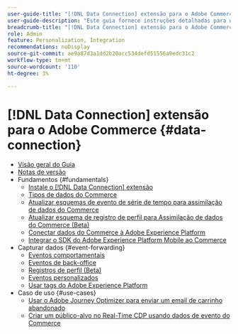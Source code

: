 ```yaml
---
user-guide-title: "[!DNL Data Connection] extensão para o Adobe Commerce"
user-guide-description: "Este guia fornece instruções detalhadas para usar o [!DNL Data Connection] para o Adobe Commerce."
breadcrumb-title: "[!DNL Data Connection] extensão para o Adobe Commerce"
role: Admin
feature: Personalization, Integration
recommendations: noDisplay
source-git-commit: ae9a87d3a1dd2b20acc534defd51556a9edc31c2
workflow-type: tm+mt
source-wordcount: '110'
ht-degree: 3%

---
```


# [!DNL Data Connection] extensão para o Adobe Commerce {#data-connection}

- [Visão geral do Guia](overview.md)
- [Notas de versão](release-notes.md)
- Fundamentos {#fundamentals}
   - [Instale o [!DNL Data Connection] extensão](install.md)
   - [Tipos de dados do Commerce](data-ingestion.md)
   - [Atualizar esquemas de evento de série de tempo para assimilação de dados do Commerce](update-xdm.md)
   - [Atualizar esquema de registro de perfil para Assimilação de dados do Commerce (Beta)](profile-data.md)
   - [Conectar dados do Commerce à Adobe Experience Platform](connect-data.md)
   - [Integrar o SDK do Adobe Experience Platform Mobile ao Commerce](mobile-sdk-epc.md)
- Capturar dados {#event-forwarding}
   - [Eventos comportamentais](events.md)
   - [Eventos de back-office](events-backoffice.md)
   - [Registros de perfil (Beta)](events-profilerecord.md)
   - [Eventos personalizados](custom-events.md)
   - [Usar tags do Adobe Experience Platform](using-tags.md)
- Caso de uso {#use-cases}
   - [Usar o Adobe Journey Optimizer para enviar um email de carrinho abandonado](using-ajo.md)
   - [Criar um público-alvo no Real-Time CDP usando dados de evento do Commerce](create-audience.md)
